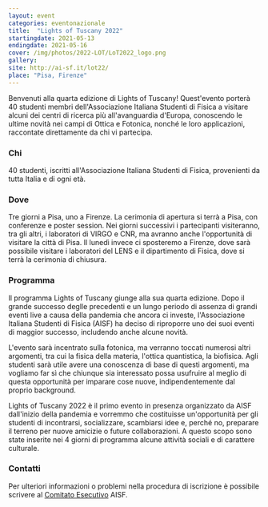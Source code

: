 ```yaml
---
layout: event
categories: eventonazionale
title:  "Lights of Tuscany 2022"
startingdate: 2021-05-13
endingdate: 2021-05-16
cover: /img/photos/2022-LOT/LoT2022_logo.png
gallery: 
site: http://ai-sf.it/lot22/
place: "Pisa, Firenze"
---
```



Benvenuti alla quarta edizione di Lights of Tuscany!
Quest'evento porterà 40 studenti membri dell'Associazione Italiana Studenti di Fisica a visitare alcuni dei centri di ricerca più all'avanguardia d'Europa, conoscendo le ultime novità nei campi di Ottica e Fotonica, nonché le loro applicazioni, raccontate direttamente da chi vi partecipa.


### Chi

40 studenti, iscritti all'Associazione Italiana Studenti di Fisica, provenienti da tutta Italia e di ogni età.

### Dove

Tre giorni a Pisa, uno a Firenze.
La cerimonia di apertura si terrà a Pisa, con conferenze e poster session. Nei giorni successivi i partecipanti visiteranno, tra gli altri, i laboratori di VIRGO e CNR, ma avranno anche l'opportunità di visitare la città di Pisa.
Il lunedì invece ci sposteremo a Firenze, dove sarà possibile visitare i laboratori del LENS e il dipartimento di Fisica, dove si terrà la cerimonia di chiusura.

### Programma
Il programma Lights of Tuscany giunge alla sua quarta edizione. Dopo il grande successo deglle precedenti e un lungo periodo di assenza di grandi eventi live a causa della pandemia che ancora ci investe, l'Associazione Italiana Studenti di Fisica (AISF) ha deciso di riproporre uno dei suoi eventi di maggior successo, includendo anche alcune novità.

L'evento sarà incentrato sulla fotonica, ma verranno toccati numerosi altri argomenti, tra cui la fisica della materia, l'ottica quantistica, la biofisica. Agli studenti sarà utile avere una conoscenza di base di questi argomenti, ma vogliamo far sì che chiunque sia interessato possa usufruire al meglio di questa opportunità per imparare cose nuove, indipendentemente dal proprio background.

Lights of Tuscany 2022 è il primo evento in presenza organizzato da AISF dall'inizio della pandemia e vorremmo che costituisse un'opportunità per gli studenti di incontrarsi, socializzare, scambiarsi idee e, perché no, preparare il terreno per nuove amicizie o future collaborazioni. A questo scopo sono state inserite nei 4 giorni di programma alcune attività sociali e di carattere culturale.

### Contatti

Per ulteriori informazioni o problemi nella procedura di iscrizione è possibile scrivere al [Comitato Esecutivo](mailto:esecutivo@ai-sf.it) AISF.
